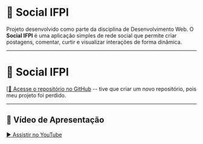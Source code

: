 # 📱 Social IFPI

Projeto desenvolvido como parte da disciplina de Desenvolvimento Web. O **Social IFPI** é uma aplicação simples de rede social que permite criar postagens, comentar, curtir e visualizar interações de forma dinâmica.

---

# 📱 Social IFPI

[[🔗 Acesse o repositório no GitHub](https://github.com/thedevsara/social-ifpi)
-- tive que criar um novo repositório, pois meu projeto foi perdido.

---


## 🎥 Vídeo de Apresentação

[▶️ Assistir no YouTube](https://youtu.be/q3lzZmJbKIM)
